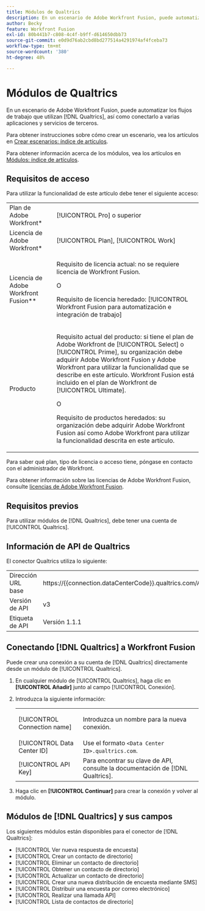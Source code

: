 ```yaml
---
title: Módulos de Qualtrics
description: En un escenario de Adobe Workfront Fusion, puede automatizar los flujos de trabajo que utilizan Qualtrics, así como conectarlos a varias aplicaciones y servicios de terceros.
author: Becky
feature: Workfront Fusion
exl-id: 80b441b7-c808-4c4f-b9ff-d614650dbb73
source-git-commit: e0d9d76ab2cbd8bd277514a4291974af4fceba73
workflow-type: tm+mt
source-wordcount: '380'
ht-degree: 48%

---
```


# Módulos de Qualtrics

En un escenario de Adobe Workfront Fusion, puede automatizar los flujos de trabajo que utilizan [!DNL Qualtrics], así como conectarlo a varias aplicaciones y servicios de terceros.

Para obtener instrucciones sobre cómo crear un escenario, vea los artículos en [Crear escenarios: índice de artículos](/help/workfront-fusion/create-scenarios/create-scenarios-toc.md).

Para obtener información acerca de los módulos, vea los artículos en [Módulos: índice de artículos](/help/workfront-fusion/references/modules/modules-toc.md).

## Requisitos de acceso

Para utilizar la funcionalidad de este artículo debe tener el siguiente acceso:

<table style="table-layout:auto"> 
 <col> 
 <col> 
 <tbody> 
  <tr> 
   <td role="rowheader">Plan de Adobe Workfront*</td>
  <td> <p>[!UICONTROL Pro] o superior</p> </td>
  </tr> 
  <tr data-mc-conditions=""> 
   <td role="rowheader">Licencia de Adobe Workfront*</td>
   <td> <p>[!UICONTROL Plan], [!UICONTROL Work]</p> </td> 
  </tr> 
  <tr> 
   <td role="rowheader">Licencia de Adobe Workfront Fusion**</td> 
   <td>
   <p>Requisito de licencia actual: no se requiere licencia de Workfront Fusion.</p>
   <p>O</p>
   <p>Requisito de licencia heredado: [!UICONTROL Workfront Fusion para automatización e integración de trabajo] </p>
   </td> 
  </tr> 
  <tr> 
   <td role="rowheader">Producto</td> 
   <td>
   <p>Requisito actual del producto: si tiene el plan de Adobe Workfront de [!UICONTROL Select] o [!UICONTROL Prime], su organización debe adquirir Adobe Workfront Fusion y Adobe Workfront para utilizar la funcionalidad que se describe en este artículo. Workfront Fusion está incluido en el plan de Workfront de [!UICONTROL Ultimate].</p>
   <p>O</p>
   <p>Requisito de productos heredados: su organización debe adquirir Adobe Workfront Fusion así como Adobe Workfront para utilizar la funcionalidad descrita en este artículo.</p>
   </td> 
  </tr> 
 </tbody> 
</table>

Para saber qué plan, tipo de licencia o acceso tiene, póngase en contacto con el administrador de Workfront.

Para obtener información sobre las licencias de Adobe Workfront Fusion, consulte [licencias de Adobe Workfront Fusion](/help/workfront-fusion/set-up-and-manage-workfront-fusion/licensing-operations-overview/license-automation-vs-integration.md).

## Requisitos previos

Para utilizar módulos de [!DNL Qualtrics], debe tener una cuenta de [!UICONTROL Qualtrics].

## Información de API de Qualtrics

El conector Qualtrics utiliza lo siguiente:

<table style="table-layout:auto"> 
 <col> 
 <col> 
 <tbody> 
  <tr> 
   <td role="rowheader">Dirección URL base</td> 
   <td> https://{{connection.dataCenterCode}}.qualtrics.com/API/v3 </td> 
  </tr> 
  <tr> 
   <td role="rowheader">Versión de API</td> 
   <td> v3 </td> 
  </tr> 
  <tr> 
   <td role="rowheader">Etiqueta de API</td> 
   <td>Versión 1.1.1</td> 
  </tr>
 </tbody> 
 </table>

## Conectando [!DNL Qualtrics] a Workfront Fusion

Puede crear una conexión a su cuenta de [!DNL Qualtrics] directamente desde un módulo de [!UICONTROL Qualtrics].

1. En cualquier módulo de [!UICONTROL Qualtrics], haga clic en **[!UICONTROL Añadir]** junto al campo [!UICONTROL Conexión].
1. Introduzca la siguiente información:

   <table style="table-layout:auto"> 
    <col> 
    <col> 
    <tbody> 
     <tr> 
      <td role="rowheader"> <p>[!UICONTROL Connection name]</p> </td> 
      <td> <p>Introduzca un nombre para la nueva conexión.</p> </td> 
     </tr> 
     <tr> 
      <td role="rowheader">[!UICONTROL Data Center ID] </td> 
      <td>Use el formato <code>&lt;Data Center ID>.qualtrics.com</code>.</td> 
     </tr> 
     <tr> 
      <td role="rowheader">[!UICONTROL API Key]</td> 
      <td>Para encontrar su clave de API, consulte la documentación de [!DNL Qualtrics].</td> 
     </tr> 
    </tbody> 
   </table>

1. Haga clic en **[!UICONTROL Continuar]** para crear la conexión y volver al módulo.

## Módulos de [!DNL Qualtrics] y sus campos

Los siguientes módulos están disponibles para el conector de [!DNL Qualtrics]:

* [!UICONTROL Ver nueva respuesta de encuesta]
* [!UICONTROL Crear un contacto de directorio]
* [!UICONTROL Eliminar un contacto de directorio]
* [!UICONTROL Obtener un contacto de directorio]
* [!UICONTROL Actualizar un contacto de directorio]
* [!UICONTROL Crear una nueva distribución de encuesta mediante SMS]
* [!UICONTROL Distribuir una encuesta por correo electrónico]
* [!UICONTROL Realizar una llamada API]
* [!UICONTROL Lista de contactos de directorio]
